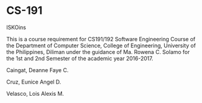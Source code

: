 # CS-191

ISKOins



This is a course requirement for CS191/192 Software Engineering Course of the Department of Computer Science, College of Engineering, University of the Philippines, Diliman under the guidance of Ma. Rowena C. Solamo for the 1st and 2nd Semester of the academic year 2016-2017.



<Name of Your Group. Be creative.> 





Caingat, Deanne Faye C.

Cruz, Eunice Angel D.

Velasco, Lois Alexis M.

